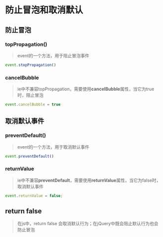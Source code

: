 # 防止冒泡和取消默认

## 防止冒泡

### topPropagation()

> event的一个方法，用于阻止冒泡事件

```javascript
event.stopPropagation()
```

### **cancelBubble**

> ie中不兼容topPropagation，需要使用**cancelBubble**属性，当它为true时，阻止冒泡

```javascript
event.cancelBubble = true
```

## 取消默认事件

### **preventDefault()**

> event的一个方法，用于取消默认事件

```javascript
event.preventDefault()
```

### **returnValue**

> ie中不兼容**preventDefault**，需要使用**returnValue**属性，当它为false时，取消默认事件

```javascript
event.returnValue = false;
```

## return false

> 在js中，return false 会取消默认行为；在jQuery中既会阻止默认行为也会防止冒泡

